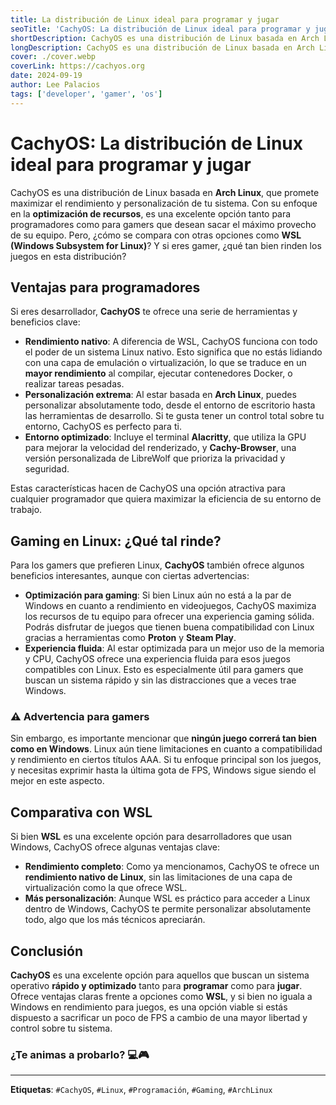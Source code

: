 ```yaml
---
title: La distribución de Linux ideal para programar y jugar
seoTitle: 'CachyOS: La distribución de Linux ideal para programar y jugar'
shortDescription: CachyOS es una distribución de Linux basada en Arch Linux, que promete maximizar el rendimiento y personalización de tu sistema.
longDescription: CachyOS es una distribución de Linux basada en Arch Linux, que promete maximizar el rendimiento y personalización de tu sistema. Con su enfoque en la optimización de recursos, es una excelente opción tanto para programadores como para gamers que desean sacar el máximo provecho de su equipo.
cover: ./cover.webp
coverLink: https://cachyos.org
date: 2024-09-19
author: Lee Palacios
tags: ['developer', 'gamer', 'os']
---
```

# CachyOS: La distribución de Linux ideal para programar y jugar

CachyOS es una distribución de Linux basada en **Arch Linux**, que promete maximizar el rendimiento y personalización de tu sistema. Con su enfoque en la **optimización de recursos**, es una excelente opción tanto para programadores como para gamers que desean sacar el máximo provecho de su equipo. Pero, ¿cómo se compara con otras opciones como **WSL (Windows Subsystem for Linux)**? Y si eres gamer, ¿qué tan bien rinden los juegos en esta distribución?

## Ventajas para programadores

Si eres desarrollador, **CachyOS** te ofrece una serie de herramientas y beneficios clave:

- **Rendimiento nativo**: A diferencia de WSL, CachyOS funciona con todo el poder de un sistema Linux nativo. Esto significa que no estás lidiando con una capa de emulación o virtualización, lo que se traduce en un **mayor rendimiento** al compilar, ejecutar contenedores Docker, o realizar tareas pesadas.
- **Personalización extrema**: Al estar basada en **Arch Linux**, puedes personalizar absolutamente todo, desde el entorno de escritorio hasta las herramientas de desarrollo. Si te gusta tener un control total sobre tu entorno, CachyOS es perfecto para ti.
- **Entorno optimizado**: Incluye el terminal **Alacritty**, que utiliza la GPU para mejorar la velocidad del renderizado, y **Cachy-Browser**, una versión personalizada de LibreWolf que prioriza la privacidad y seguridad.

Estas características hacen de CachyOS una opción atractiva para cualquier programador que quiera maximizar la eficiencia de su entorno de trabajo.

## Gaming en Linux: ¿Qué tal rinde?

Para los gamers que prefieren Linux, **CachyOS** también ofrece algunos beneficios interesantes, aunque con ciertas advertencias:

- **Optimización para gaming**: Si bien Linux aún no está a la par de Windows en cuanto a rendimiento en videojuegos, CachyOS maximiza los recursos de tu equipo para ofrecer una experiencia gaming sólida. Podrás disfrutar de juegos que tienen buena compatibilidad con Linux gracias a herramientas como **Proton** y **Steam Play**.
- **Experiencia fluida**: Al estar optimizada para un mejor uso de la memoria y CPU, CachyOS ofrece una experiencia fluida para esos juegos compatibles con Linux. Esto es especialmente útil para gamers que buscan un sistema rápido y sin las distracciones que a veces trae Windows.

### ⚠️ **Advertencia para gamers**

Sin embargo, es importante mencionar que **ningún juego correrá tan bien como en Windows**. Linux aún tiene limitaciones en cuanto a compatibilidad y rendimiento en ciertos títulos AAA. Si tu enfoque principal son los juegos, y necesitas exprimir hasta la última gota de FPS, Windows sigue siendo el mejor en este aspecto.

## Comparativa con WSL

Si bien **WSL** es una excelente opción para desarrolladores que usan Windows, CachyOS ofrece algunas ventajas clave:

- **Rendimiento completo**: Como ya mencionamos, CachyOS te ofrece un **rendimiento nativo de Linux**, sin las limitaciones de una capa de virtualización como la que ofrece WSL.
- **Más personalización**: Aunque WSL es práctico para acceder a Linux dentro de Windows, CachyOS te permite personalizar absolutamente todo, algo que los más técnicos apreciarán.

## Conclusión

**CachyOS** es una excelente opción para aquellos que buscan un sistema operativo **rápido y optimizado** tanto para **programar** como para **jugar**. Ofrece ventajas claras frente a opciones como **WSL**, y si bien no iguala a Windows en rendimiento para juegos, es una opción viable si estás dispuesto a sacrificar un poco de FPS a cambio de una mayor libertad y control sobre tu sistema.

### ¿Te animas a probarlo? 💻🎮

---

**Etiquetas**: `#CachyOS`, `#Linux`, `#Programación`, `#Gaming`, `#ArchLinux`